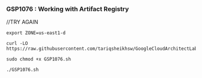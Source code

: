 ### GSP1076 :  Working with Artifact Registry 
//TRY AGAIN

```
export ZONE=us-east1-d
```

```
curl -LO https://raw.githubusercontent.com/tariqsheikhsw/GoogleCloudArchitectLabs/main/Solutions/GSP1076.sh

sudo chmod +x GSP1076.sh

./GSP1076.sh
```

